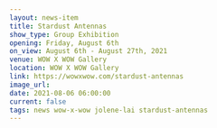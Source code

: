 ```yaml
---
layout: news-item
title: Stardust Antennas
show_type: Group Exhibition
opening: Friday, August 6th
on_view: August 6th - August 27th, 2021
venue: WOW X WOW Gallery
location: WOW X WOW Gallery
link: https://wowxwow.com/stardust-antennas
image_url:
date: 2021-08-06 06:00:00
current: false
tags: news wow-x-wow jolene-lai stardust-antennas
---
```


